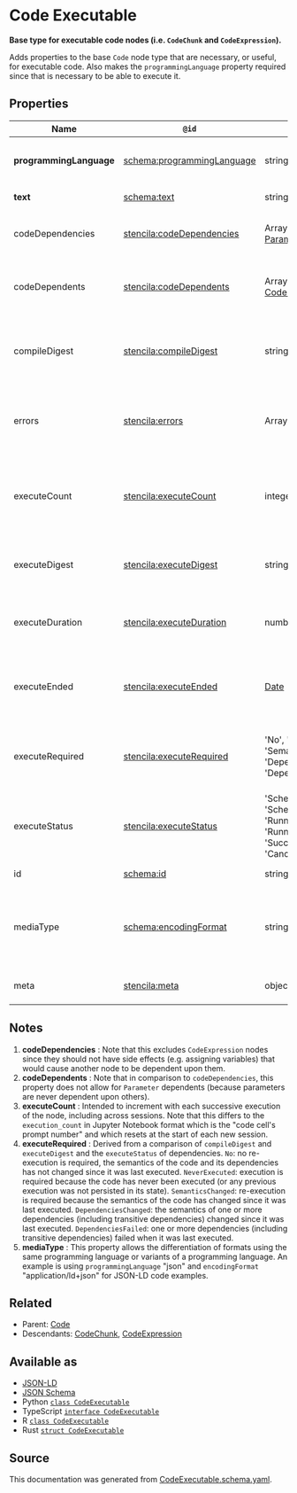 # Code Executable

**Base type for executable code nodes (i.e. `CodeChunk` and `CodeExpression`).**

Adds properties to the base `Code` node type that are necessary, or useful, for executable code. Also makes the `programmingLanguage` property required since that is necessary to be able to execute it.

## Properties

| Name                    | `@id`                                                                         | Type                                                                                                               | Description                                                                             | Inherited from                      |
| ----------------------- | ----------------------------------------------------------------------------- | ------------------------------------------------------------------------------------------------------------------ | --------------------------------------------------------------------------------------- | ----------------------------------- |
| **programmingLanguage** | [schema:programmingLanguage](https://schema.org/programmingLanguage)          | string                                                                                                             | The programming language of the code.                                                   | [Code](Code.md)                     |
| **text**                | [schema:text](https://schema.org/text)                                        | string                                                                                                             | The text of the code.                                                                   | [Code](Code.md)                     |
| codeDependencies        | [stencila:codeDependencies](https://schema.stenci.la/codeDependencies.jsonld) | Array of ([CodeChunk](CodeChunk.md) _or_ [Parameter](Parameter.md))                                                | The upstream dependencies of the code. See note [1](#notes).                            | [CodeExecutable](CodeExecutable.md) |
| codeDependents          | [stencila:codeDependents](https://schema.stenci.la/codeDependents.jsonld)     | Array of ([CodeChunk](CodeChunk.md) _or_ [CodeExpression](CodeExpression.md))                                      | The downstream dependents of the code. See note [2](#notes).                            | [CodeExecutable](CodeExecutable.md) |
| compileDigest           | [stencila:compileDigest](https://schema.stenci.la/compileDigest.jsonld)       | string                                                                                                             | A digest of the content, semantics and dependencies of the node.                        | [CodeExecutable](CodeExecutable.md) |
| errors                  | [stencila:errors](https://schema.stenci.la/errors.jsonld)                     | Array of [CodeError](CodeError.md)                                                                                 | Errors when compiling (e.g. syntax errors) or executing the chunk.                      | [CodeExecutable](CodeExecutable.md) |
| executeCount            | [stencila:executeCount](https://schema.stenci.la/executeCount.jsonld)         | integer                                                                                                            | A count of the number of times that the node has been executed. See note [3](#notes).   | [CodeExecutable](CodeExecutable.md) |
| executeDigest           | [stencila:executeDigest](https://schema.stenci.la/executeDigest.jsonld)       | string                                                                                                             | The `compileDigest` of the node when it was last executed.                              | [CodeExecutable](CodeExecutable.md) |
| executeDuration         | [stencila:executeDuration](https://schema.stenci.la/executeDuration.jsonld)   | number                                                                                                             | Duration in seconds of the last execution of the code.                                  | [CodeExecutable](CodeExecutable.md) |
| executeEnded            | [stencila:executeEnded](https://schema.stenci.la/executeEnded.jsonld)         | [Date](Date.md)                                                                                                    | The date-time that the the last execution of the code ended.                            | [CodeExecutable](CodeExecutable.md) |
| executeRequired         | [stencila:executeRequired](https://schema.stenci.la/executeRequired.jsonld)   | 'No', 'NeverExecuted', 'SemanticsChanged', 'DependenciesChanged', 'DependenciesFailed'                             | Whether, and why, a node requires execution or re-execution. See note [4](#notes).      | [CodeExecutable](CodeExecutable.md) |
| executeStatus           | [stencila:executeStatus](https://schema.stenci.la/executeStatus.jsonld)       | 'Scheduled', 'ScheduledPreviouslyFailed', 'Running', 'RunningPreviouslyFailed', 'Succeeded', 'Failed', 'Cancelled' | Status of the most recent, including any current, execution of the code.                | [CodeExecutable](CodeExecutable.md) |
| id                      | [schema:id](https://schema.org/id)                                            | string                                                                                                             | The identifier for this item.                                                           | [Entity](Entity.md)                 |
| mediaType               | [schema:encodingFormat](https://schema.org/encodingFormat)                    | string                                                                                                             | Media type, typically expressed using a MIME format, of the code. See note [5](#notes). | [Code](Code.md)                     |
| meta                    | [stencila:meta](https://schema.stenci.la/meta.jsonld)                         | object                                                                                                             | Metadata associated with this item.                                                     | [Entity](Entity.md)                 |

## Notes

1. **codeDependencies** : Note that this excludes `CodeExpression` nodes since they should not have side effects (e.g. assigning variables) that would cause another node to be dependent upon them.
2. **codeDependents** : Note that in comparison to `codeDependencies`, this property does not allow for `Parameter` dependents (because parameters are never dependent upon others).
3. **executeCount** : Intended to increment with each successive execution of the node, including across sessions. Note that this differs to the `execution_count` in Jupyter Notebook format which is the "code cell's prompt number" and which resets at the start of each new session.
4. **executeRequired** : Derived from a comparison of `compileDigest` and `executeDigest` and the `executeStatus` of dependencies. `No`: no re-execution is required, the semantics of the code and its dependencies has not changed since it was last executed. `NeverExecuted`: execution is required because the code has never been executed (or any previous execution was not persisted in its state). `SemanticsChanged`: re-execution is required because the semantics of the code has changed since it was last executed. `DependenciesChanged`: the semantics of one or more dependencies (including transitive dependencies) changed since it was last executed. `DependenciesFailed`: one or more dependencies (including transitive dependencies) failed when it was last executed.
5. **mediaType** : This property allows the differentiation of formats using the same programming language or variants of a programming language. An example is using `programmingLanguage` "json" and `encodingFormat` "application/ld+json" for JSON-LD code examples.

## Related

- Parent: [Code](Code.md)
- Descendants: [CodeChunk](CodeChunk.md), [CodeExpression](CodeExpression.md)

## Available as

- [JSON-LD](https://schema.stenci.la/CodeExecutable.jsonld)
- [JSON Schema](https://schema.stenci.la/v1/CodeExecutable.schema.json)
- Python [`class CodeExecutable`](https://stencila.github.io/schema/python/docs/types.html#schema.types.CodeExecutable)
- TypeScript [`interface CodeExecutable`](https://stencila.github.io/schema/ts/docs/interfaces/codeexecutable.html)
- R [`class CodeExecutable`](https://cran.r-project.org/web/packages/stencilaschema/stencilaschema.pdf)
- Rust [`struct CodeExecutable`](https://docs.rs/stencila-schema/latest/stencila_schema/struct.CodeExecutable.html)

## Source

This documentation was generated from [CodeExecutable.schema.yaml](https://github.com/stencila/stencila/blob/master/schema/CodeExecutable.schema.yaml).
